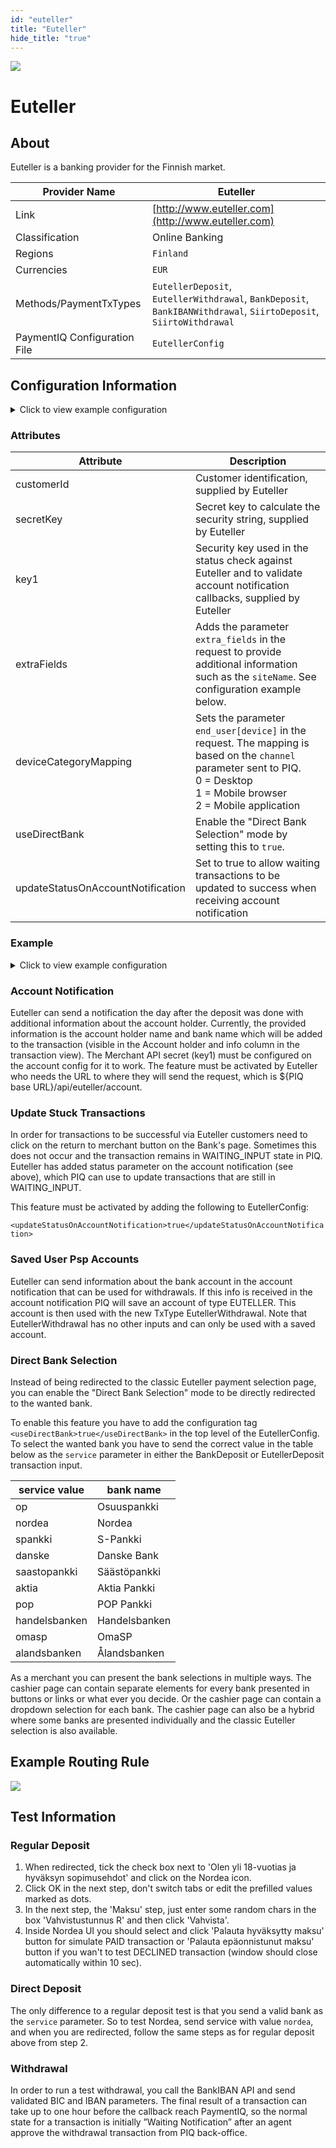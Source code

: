 ```yaml
--- 
id: "euteller" 
title: "Euteller"
hide_title: "true"
---
```

 
![](/img/providers/logos/euteller.png)

# Euteller

## About
Euteller is a banking provider for the Finnish market.

| Provider Name                | Euteller                                                                                                          |
|------------------------------|-------------------------------------------------------------------------------------------------------------------|
| Link                         | [http://www.euteller.com](http://www.euteller.com)                                                                |
| Classification               | Online Banking                                                                                                    |
| Regions                      | `Finland`                                                                                                         |
| Currencies                   | `EUR`                                                                                                             |
| Methods/PaymentTxTypes       | `EutellerDeposit`, `EutellerWithdrawal`, `BankDeposit`, `BankIBANWithdrawal`, `SiirtoDeposit`, `SiirtoWithdrawal` |
| PaymentIQ Configuration File | `EutellerConfig`                                                                                                  |

## Configuration Information

<details>
<summary>Click to view example configuration</summary>

<br/>

```xml
<com.devcode.paymentiq.integration.euteller.EutellerConfig>
  <enabled>true</enabled>
  <accounts>
    <entry>
      <string>DP</string>
      <account>
        <customerId>??</customerId>
        <secretKey>??</secretKey>
        <key1>??</key1><!--Merchant API secret = password-->
        <deviceCategoryMapping>I->0,M->1,*->0</deviceCategoryMapping>
      </account>
    </entry>
    <entry>
      <string>WD</string>
      <account>
        <customerId>??</customerId>
        <secretKey>??</secretKey>
        <key1>??</key1><!--Merchant API secret = password-->
        <deviceCategoryMapping>I->0,M->1,*->0</deviceCategoryMapping>
      </account>
    </entry>
  </accounts>
  <!--<container>iframe</container> default is window, force iframe is necessary for merchant (certain banks don't support iframe so if it's used a new window will opened for those banks) --> 
  <height>715</height>
  <width>805</width>
  <!--
  <extraFields>
    <entry>
      <string>TxRefId</string>
      <string>${ptx.txRefId}</string>
    </entry>
    
    /// one can add
    <entry>
      <string>routing</string>
      <string>siirto</string>
    </entry>
    give permission to Euteller to use Siirto for withdrwal.
    If Siirto withdrawal is not available for the user it will fall back to Bank withdrawal.
    ///
    
  </extraFields>
  -->
</com.devcode.paymentiq.integration.euteller.EutellerConfig>
```

</details>

### Attributes
| Attribute                         | Description                                                                                                                                                                                |
|-----------------------------------|--------------------------------------------------------------------------------------------------------------------------------------------------------------------------------------------|
| customerId                        | Customer identification, supplied by Euteller                                                                                                                                              |
| secretKey                         | Secret key to calculate the security string, supplied by Euteller                                                                                                                          |
| key1                              | Security key used in the status check against Euteller and to validate account notification callbacks, supplied by Euteller                                                                |
| extraFields                       | Adds the parameter `extra_fields` in the request to provide additional information such as the `siteName`. See configuration example below.                                                |
| deviceCategoryMapping             | Sets the parameter `end_user[device]` in the request. The mapping is based on the `channel` parameter sent to PIQ. <br/> 0 = Desktop <br/> 1 = Mobile browser <br/> 2 = Mobile application |
| useDirectBank                     | Enable the "Direct Bank Selection" mode by setting this to `true`.                                                                                                                         |
| updateStatusOnAccountNotification | Set to true to allow waiting transactions to be updated to success when receiving account notification                                                                                     |

### Example

<details>
<summary>Click to view example configuration</summary>
<br/>

```xml
<com.devcode.paymentiq.integration.euteller.EutellerConfig>
  <enabled>true</enabled>
  <accounts>
    <entry>
      <string>DP</string>
      <account>
        <customerId>??</customerId>
        <secretKey>??</secretKey>
        <key1>??</key1><!--Merchant API secret = password-->
        <deviceCategoryMapping>I->0,M->1,*->0</deviceCategoryMapping>
      </account>
    </entry>
    <entry>
      <string>WD</string>
      <account>
        <customerId>??</customerId>
        <secretKey>??</secretKey>
        <key1>??</key1><!--Merchant API secret = password-->
        <deviceCategoryMapping>I->0,M->1,*->0</deviceCategoryMapping>
      </account>
    </entry>
  </accounts>
  <!--<container>iframe</container> default is window, force iframe is necessary for merchant (certain banks don't support iframe so if it's used a new window will opened for those banks) -->
  <height>715</height>
  <width>805</width>
  <!--
  <extraFields>
    <entry>
      <string>siteName</string>
      <string>casino.com</string>
    </entry>

    /// one can add
    <entry>
      <string>routing</string>
      <string>siirto</string>
    </entry>
    give permission to Euteller to use Siirto for withdrwal.
    If Siirto withdrawal is not available for the user it will fall back to Bank withdrawal.
    ///
  </extraFields>
  -->
  <useDirectBank>false</useDirectBank>
  <updateStatusOnAccountNotification>true</updateStatusOnAccountNotification>
</com.devcode.paymentiq.integration.euteller.EutellerConfig>
```
</details>

### Account Notification
Euteller can send a notification the day after the deposit was done with additional information about the account holder. Currently, the provided information is the account holder name and bank name which will be added to the transaction (visible in the Account holder and info column in the transaction view). The Merchant API secret (key1) must be configured on the account config for it to work. The feature must be activated by Euteller who needs the URL to where they will send the request, which is ${PIQ base URL}/api/euteller/account.

### Update Stuck Transactions
In order for transactions to be successful via Euteller customers need to click on the return to merchant button on the Bank's page. Sometimes this does not occur and the transaction remains in WAITING_INPUT state in PIQ. Euteller has added status parameter on the account notification (see above), which PIQ can use to update transactions that are still in WAITING_INPUT.

This feature must be activated by adding the following to EutellerConfig:

`<updateStatusOnAccountNotification>true</updateStatusOnAccountNotification>`

### Saved User Psp Accounts
Euteller can send information about the bank account in the account notification that can be used for withdrawals. If this info is received in the account notification PIQ will save an account of type EUTELLER. This account is then used with the new TxType EutellerWithdrawal. Note that EutellerWithdrawal has no other inputs and can only be used with a saved account.

### Direct Bank Selection
Instead of being redirected to the classic Euteller payment selection page, you can enable the "Direct Bank Selection" mode to be directly redirected to the wanted bank.

To enable this feature you have to add the configuration tag `<useDirectBank>true</useDirectBank>` in the top level of the EutellerConfig. To select the wanted bank you have to send the correct value in the table below as the `service` parameter in either the BankDeposit or EutellerDeposit transaction input.

| service value | bank name     |
|---------------|---------------|
| op            | Osuuspankki   |
| nordea        | Nordea        |
| spankki       | S-Pankki      |
| danske        | Danske Bank   |
| saastopankki  | Säästöpankki  |
| aktia         | Aktia Pankki  |
| pop           | POP Pankki    |
| handelsbanken | Handelsbanken |
| omasp         | OmaSP         |
| alandsbanken  | Ålandsbanken  |

As a merchant you can present the bank selections in multiple ways. The cashier page can contain separate elements for every bank presented in buttons or links or what ever you decide. Or the cashier page can contain a dropdown selection for each bank. The cashier page can also be a hybrid where some banks are presented individually and the classic Euteller selection is also available.

## Example Routing Rule

![](/img/providers/routing/euteller.png)

## Test Information

### Regular Deposit
1.	When redirected, tick the check box next to 'Olen yli 18-vuotias ja hyväksyn sopimusehdot' and click on the Nordea icon.
2.	Click OK in the next step, don't switch tabs or edit the prefilled values marked as dots.
3.	In the next step, the 'Maksu' step, just enter some random chars in the box 'Vahvistustunnus R' and then click 'Vahvista'.
4.	Inside Nordea UI you should select and click 'Palauta hyväksytty maksu' button for simulate PAID transaction or 'Palauta epäonnistunut maksu' button if you wan't to test DECLINED transaction (window should close automatically within 10 sec).

### Direct Deposit
The only difference to a regular deposit test is that you send a valid bank as the `service` parameter. So to test Nordea, send service with value `nordea`, and when you are redirected, follow the same steps as for regular deposit above from step 2.

### Withdrawal
In order to run a test withdrawal, you call the BankIBAN API and send validated BIC and IBAN parameters. The final result of a transaction can take up to one hour before the callback reach PaymentIQ, so the normal state for a transaction is initially ”Waiting Notification” after an agent approve the withdrawal transaction from PIQ back-office.
